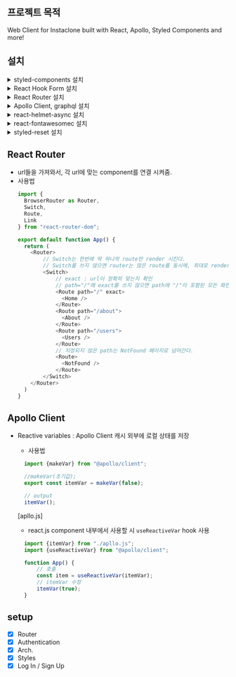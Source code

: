 ## 프로젝트 목적

Web Client for Instaclone built with React, Apollo, Styled Components and more!

## 설치

<details>
<summary>styled-components 설치 </summary>
  
```Shell
npm i styled-components
```
</details>

<details>
<summary>React Hook Form 설치 </summary>
  
```Shell
npm i react-hook-form
```
</details>

<details>
<summary>React Router 설치 </summary>
  
```Shell
npm i react-router-dom
```
</details>

<details>
<summary>Apollo Client, graphql 설치 </summary>
  
```Shell
npm i @apollo/client graphql
```
</details>

<details>
<summary>react-helmet-async 설치 </summary>
  
```Shell
npm i react-helmet-async
```
</details>

<details>
<summary>react-fontawesomec 설치 </summary>
  
```Shell
npm i --save @fortawesome/fontawesome-svg-core
npm install --save @fortawesome/free-solid-svg-icons
npm install --save @fortawesome/react-fontawesome
npm install --save @fortawesome/free-brands-svg-icons
npm install --save @fortawesome/free-regular-svg-icons
```
</details>

<details>
<summary>styled-reset 설치 </summary>
  
```Shell
npm i styled-reset
```
</details>

## React Router
- url들을 가져와서, 각 url에 맞는 component를 연결 시켜줌.
- 사용법
  ```javascript
  import {
    BrowserRouter as Router,
    Switch,
    Route,
    Link
  } from "react-router-dom";

  export default function App() {
    return (
      <Router>
          // Switch는 한번에 딱 하나의 route만 render 시킨다.
          // Switch를 쓰지 않으면 router는 많은 route를 동시에, 최대로 render한다.
          <Switch>
              // exact : url이 정확히 맞는지 확인
              // path="/"에 exact를 쓰지 않으면 path에 "/"이 포함된 모든 화면은 path="/"인 Home 화면을 출력한다.
              <Route path="/" exact>
                <Home />
              </Route>
              <Route path="/about">
                <About />
              </Route>
              <Route path="/users">
                <Users />
              </Route>
              // 지정되지 않은 path는 NotFound 페이지로 넘어간다.
              <Route>
                <NotFound />
              </Route>
          </Switch>
      </Router>
    )
  }
  ```

## Apollo Client
- Reactive variables : Apollo Client 캐시 외부에 로컬 상태를 저장
  - 사용법
  ```javascript
    import {makeVar} from "@apollo/client";

    //makeVar(초기값);
    export const itemVar = makeVar(false);

    // output
    itemVar();
  ``` 
  [apllo.js]

    - react.js component 내부에서 사용할 시 ```useReactiveVar``` hook 사용
  ```js
    import {itemVar} from "./apllo.js";
    import {useReactiveVar} from "@apollo/client";

    function App() {
        // 호출
        const item = useReactiveVar(itemVar);
        // itemVar 수정
        itemVar(true);
    }

  ```

## setup
-   [x] Router
-   [x] Authentication
-   [x] Arch.
-   [x] Styles
-   [x] Log In / Sign Up

